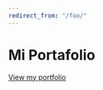 ```yaml
---
redirect_from: "/foo/"
---
```


# Mi Portafolio
<a href="https://pepobj.github.io/">View my portfolio</a>